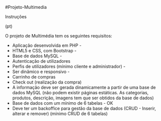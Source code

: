 #Projeto-Multimedia



 Instruções

(pt)

O projeto de Multimédia tem os seguintes requisitos: 
- Aplicação desenvolvida em PHP - 
- HTML5 e CSS, com Bootstrap - 
- Base de dados MySQL - 
- Autenticação de utilizadores 
- Perfis de utilizadores (mínimo cliente e administrador) - 
- Ser dinâmico e responsivo -
- Carrinho de compras
- Check out (realização da compra)
- A informação deve ser gerada dinamicamente a partir de uma base de dados MySQL (não podem existir páginas estáticas.  As categorias, produtos, descrição, imagens tem que ser obtidos da base de dados)
- Base de dados com um mínimo de 6 tabelas - OK
- Deve ter um backoffice para gestão da base de dados (CRUD - Inserir, alterar e remover) (mínimo CRUD de 6 tabelas)
